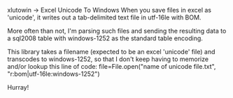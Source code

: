 xlutowin -> Excel Unicode To Windows
When you save files in excel as 'unicode', it writes out a tab-delimited text file in utf-16le with BOM.

More often than not, I'm parsing such files and sending the resulting data to a sql2008 table with
windows-1252 as the standard table encoding.  

This library takes a filename (expected to be an excel 'unicode' file) and transcodes to windows-1252,
so that I don't keep having to memorize and/or lookup this line of code:
file=File.open("name of unicode file.txt", "r:bom|utf-16le:windows-1252")

Hurray!
